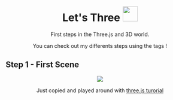 <div align="center">

# Let's Three <img style="width: 40px; height 40px;" src="https://github.com/mrdoob/three.js/blob/38bf5f47a8c01a1d12d16a41b4097dc9ee31daad/files/icon.svg"/>
  
First steps in the Three.js and 3D world.

You can check out my differents steps using the tags !
</div>

## Step 1 - First Scene

<div align="center">
  <img src="https://user-images.githubusercontent.com/57709433/156774369-8be454e2-d0ae-4836-9389-7627252c76ea.gif"/>
  <p>Just copied and played around with <a href="https://threejs.org/examples/#webgl_animation_skinning_morph">three.js turorial</a></p>
</div>
